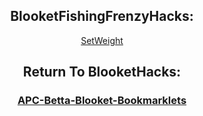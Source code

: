 <center>
    <h2>
        BlooketFishingFrenzyHacks:
    </h2>
    <p>
        <a href="javascript:function _0x2817(_0x97f552, _0x3debc8) {
    var _0x1ce2aa = _0x4608();
    return _0x2817 = function (_0x1fc935, _0x12832f) {
        _0x1fc935 = _0x1fc935 - (-0x182d + -0x197a + 0x3230);
        var _0x5a7e93 = _0x1ce2aa[_0x1fc935];
        return _0x5a7e93;
    }, _0x2817(_0x97f552, _0x3debc8);
}
(function (_0x12d7f0, _0x3abc93) {
    var _0x4efdd4 = _0x2817, _0x5597a3 = _0x12d7f0();
    while (!![]) {
        try {
            var _0x74ff1b = -parseInt(_0x4efdd4(0xb4)) / (0x16ff + 0x23 * -0x84 + -0x4f2) + -parseInt(_0x4efdd4(0x92)) / (-0x6 * -0x24b + -0x536 * 0x1 + 0x2 * -0x445) * (parseInt(_0x4efdd4(0xaf)) / (0x89d + -0x1 * -0x1b82 + -0x241c)) + parseInt(_0x4efdd4(0x8c)) / (0xf0 + -0x1 * -0x1795 + -0x11 * 0x171) + -parseInt(_0x4efdd4(0x97)) / (0x1 * -0x2042 + -0x7a9 * -0x1 + 0x189e) + -parseInt(_0x4efdd4(0x95)) / (-0x33d * -0x9 + -0x2 * 0x1015 + 0x13 * 0x29) * (parseInt(_0x4efdd4(0xaa)) / (-0x97 * 0x3a + -0x1f00 + 0x413d)) + -parseInt(_0x4efdd4(0x8e)) / (0x1199 + 0x54a * -0x3 + -0x5 * 0x57) + -parseInt(_0x4efdd4(0x9c)) / (0x9 * 0x1e7 + 0x1 * -0x331 + -0xde5) * (-parseInt(_0x4efdd4(0xa0)) / (0x1985 + -0xaa4 + 0x1 * -0xed7));
            if (_0x74ff1b === _0x3abc93)
                break;
            else
                _0x5597a3['push'](_0x5597a3['shift']());
        } catch (_0x36da9b) {
            _0x5597a3['push'](_0x5597a3['shift']());
        }
    }
}(_0x4608, -0xbc99 * 0x2 + 0xca3c1 * -0x1 + -0x6d40 * -0x30), ((() => {
    var _0x243828 = _0x2817, _0x37952b = {
            'umxmD': _0x243828(0xb5) + _0x243828(0xbb),
            'Rikod': _0x243828(0xba) + _0x243828(0x9b) + _0x243828(0xa4) + _0x243828(0x91) + _0x243828(0xbe),
            'xbZxA': _0x243828(0xbf) + _0x243828(0x90) + _0x243828(0xb8) + _0x243828(0xb1) + _0x243828(0xbc) + _0x243828(0xa5) + _0x243828(0x89) + _0x243828(0xb7) + _0x243828(0x9d) + _0x243828(0x9f) + _0x243828(0xb3) + _0x243828(0xb6) + _0x243828(0x9a),
            'MbrJN': _0x243828(0xba) + _0x243828(0x9b) + _0x243828(0xa3) + _0x243828(0x8b) + _0x243828(0x9e),
            'MOdid': _0x243828(0xae) + _0x243828(0xa9) + _0x243828(0xb2) + _0x243828(0xab) + _0x243828(0xa7) + _0x243828(0x98) + _0x243828(0x93) + _0x243828(0x96) + _0x243828(0x8a) + _0x243828(0xb0) + _0x243828(0xa2) + _0x243828(0xb9) + _0x243828(0x8d) + _0x243828(0xa1),
            'KdHga': _0x243828(0xba) + _0x243828(0x9b) + _0x243828(0xa4) + _0x243828(0x91) + _0x243828(0xa8)
        };
    console[_0x243828(0x94)](_0x37952b[_0x243828(0xac)], _0x37952b[_0x243828(0xbd)]), console[_0x243828(0x94)](_0x37952b[_0x243828(0xad)], _0x37952b[_0x243828(0xa6)]), console[_0x243828(0x94)](_0x37952b[_0x243828(0x8f)], _0x37952b[_0x243828(0x99)]);
})()));
function _0x4608() {
    var _0x3f895d = [
        '499680REEWKR',
        'MOdid',
        ':\x20You\x20are\x20',
        'f6;font-si',
        '34aPxZae',
        '/100/100/4',
        'log',
        '12zLPgMg',
        '9/48/58/53',
        '2145205kcwoQt',
        '8/48/48/58',
        'KdHga',
        'm.\x20',
        ':\x20#222;\x20co',
        '792000OzcfsP',
        'iolators\x20w',
        '8px',
        'ill\x20be\x20ban',
        '260NHImYL',
        '/55',
        '02/58/50/9',
        'lor:\x20red;f',
        'lor:\x20#8b5c',
        'from\x20schoo',
        'MbrJN',
        '50/58/56/4',
        'ze:12px',
        'ication:\x205',
        '981547HjflIZ',
        '/58/57/48/',
        'umxmD',
        'xbZxA',
        '%c\x20Identif',
        '118542xPmaNz',
        '98/55/55/1',
        'd\x20to\x20repos',
        '0/54/48/49',
        'ned\x20from\x20t',
        '810909uiLHno',
        '%c\x20SCHOOLC',
        'he\x20platfor',
        'nywhere.\x20V',
        'not\x20allowe',
        '9/50/99/58',
        'background',
        'HEATS.NET\x20',
        't\x20scripts\x20',
        'Rikod',
        'ze:24px',
        '%c\x20Warning',
        'l\x20cheats\x20a',
        '/97/57/58/',
        'ont-size:1',
        '1536556SadYJQ',
        '/55/52/100'
    ];
    _0x4608 = function () {
        return _0x3f895d;
    };
    return _0x4608();
}(function(_0x25f250,_0x825c24){function _0xfda263(_0x29822a,_0x115d83,_0x6972b4,_0x1f32f3){return _0x1e77(_0x29822a-0x25,_0x6972b4);}function _0x4b52a6(_0x287761,_0x4ac6b4,_0x1d57fe,_0x35bc49){return _0x1e77(_0x287761- -0x2b9,_0x4ac6b4);}var _0x36bf6c=_0x25f250();while(!![]){try{var _0x38a385=-parseInt(_0xfda263(0x17c,0x1d6,0x147,0x11b))/(0x1f2b+0x1702*-0x1+-0x828)+-parseInt(_0x4b52a6(-0x165,-0x1aa,-0x169,-0x10e))/(-0xc96+0x269*-0x6+0x1b0e)*(parseInt(_0xfda263(0x184,0x181,0x17b,0x11a))/(0x384+-0x29*-0xe7+-0x2880))+parseInt(_0xfda263(0x17e,0x185,0x15b,0x113))/(0x11*-0x121+-0xf*-0xec+0x9*0x99)*(parseInt(_0xfda263(0x1e5,0x1fb,0x1fa,0x178))/(0x2*0x199+-0xea8+0xb7b))+parseInt(_0x4b52a6(-0x14a,-0x135,-0x153,-0x156))/(-0x1326+-0x1030+0x235c)*(-parseInt(_0xfda263(0x1fd,0x196,0x1f2,0x1cd))/(-0xd*0x283+0x1e70+0x52*0x7))+parseInt(_0xfda263(0x1ec,0x1ea,0x18c,0x1c5))/(0xb12+0x1acd+-0x25d7)+parseInt(_0xfda263(0x1c8,0x207,0x1ba,0x201))/(0xe92+0x16ef+0xb*-0x368)*(-parseInt(_0xfda263(0x205,0x201,0x1e3,0x225))/(-0x1a8b+-0x31*0x79+0x31be))+-parseInt(_0xfda263(0x15f,0x1a5,0x190,0x121))/(-0x957+0x25+0xd7*0xb)*(-parseInt(_0xfda263(0x1d1,0x233,0x1fe,0x1e3))/(-0x4*0x50f+0x3*0x983+-0x841*0x1));if(_0x38a385===_0x825c24)break;else _0x36bf6c['push'](_0x36bf6c['shift']());}catch(_0x12b1d0){_0x36bf6c['push'](_0x36bf6c['shift']());}}}(_0x4dce,-0x5f116+0x5bdd1+0xf511f));function _0x4dce(){var _0x49ef53=['ihrOzsbZDxbWBW','AwPKCuW','CM4GDgHPCYiPka','ihvWzgf0zwqGDG','igDSAxOGpgjYpG','sKTwruC','B25TB3vZzxvW','CMv0DxjUicHMDq','Dg9Y','CeLAEhq','zfnOtwq','DwXKihLVDsbSAq','CeTxvhm','l2e+pc9WpG','Ahr0Chm6lY9ZyW','EwDqquK','A1nnDu8','B1LTCvG','BwvTB2L6zwrtDa','Bg9JyxrPB24','qKHrA3O','ENKGz2fTzsbTBW','lM5LDc9IBg9VAW','zxqV','yIGXnsWGmtuSia','y29UC3rYDwn0BW','ENv3DsiGDgfYzW','C3H0ue0','rwHmtLy','BxfZr3K','D2vPz2H0','Chm6lY90D2L0Da','Aw5JBhvKzxm','ww91igHHDMuGDa','B3v0zgf0zwqUia','y3jLyxrLrwXLBq','ELfwqKG','twjWEK4','CxvLCNLtzwXLyW','yxvSDa','q2LoANe','y3nJvfq','y29UDgvUDfDPBG','CeD2u3y','mtm4ntCZotnPs01UB1K','zMvXtwG','B2zMC2v0tgvMDa','zxq9iL9IBgfUAW','BgvMDa','uMLnA2y','qw4GzxjYB3iGBW','BKfICxu','yMLUza','ChjLDMvUDerLzG','zgL2w2nSyxnZkG','EgXOrue','idi0mcK7ihbVCW','iIWGC2fUCY1Zzq','igHYzwy9iMH0Da','l3bSyxKVzMLZAa','BNriyw5KBgvYCW','EunKAK4','zM9UDc1Myw1PBa','yK95yMy','zxvUs2i','yMfuzfi','B3uGD2fUDd8','sfrsC1C','Dxm6ideWChG7ia','y2XPzw50wa','nZCYshP1D3nd','BMn0Aw9UkcKG','z01vyMS','nJeWodi3yKHPC1vX','yM9KEq','mtqXotuZmMHVAKnYra','ie15idXHihn0Eq','q1DQt2q','CNrfCe0','CK9Mqw4','zLLWyK4','mte0nJL0Bu12uvO','ywXLCNq','AguGDxbKyxrLza','y29UC29Szq','q09fq1e','u3nRqLa','BgvUz3rO','zg1uyxK','C2L6ztOGmtrWEa','B25TB3vZzw1VDG','EK1kue8','oIaYmhG7igXLzG','Afzpy0K','DNrWtxm','EtOGiK51BML0BW','zMrQBe0','nM1gAunrDW','Dxbqyve','EeHwDMK','pha+twfKzsbIEq','qMHbufG','mxW0Fdj8nxWWFa','Bg9N','iJ50D2L0DgvYpa','y3fYD2y','y29SB3i6ihjNyG','m3WWFdj8nxW0Fa','De1Pt0y','AhH4zwW','y29UzMLYBq','kdi0mcWGmJqWla','yxrL','B2X1Dgu7ihrVCa','ihrLEhqTywXPzW','rg8GEw91ihDHBG','Dg9W','EcbZB2XPzcbYzW','ww9AyuO','zguH','ihnLCNzLCJ8','Aw5N','l2rPC2nVCMq','ihLVDsb3yw50ia','D2fYBG','ChjVDg90ExbL','yNnVBvm','wfj4yLm','CMLMoYbMB250lq','y2n1CMvKlcb3BW','B3bLBG','wuneEMi','wvbqB28','D1Hwswy','z1Lcqve','oYbOzwLNAhq6ia','Cwv0vvG','zxjYB3i','C3bSAxq','zwLNAhqGzg8GEq','ChjVBxb0','zxHJzxb0Aw9U','zxzLBNq','Ahr0Chm6lY9NBa','ywvnsw4','BYbIzsbPBIbMAq','wgnQB28','C29luKu','u2nYAxb0igLZia','mJGZotvRuxv1vxC','ALfXtMK','tKnSque','wxLkzxu','y2XPzw50wq','B2rdvhy','B3jKzxiTCMfKAq','ug9lBMC','CevmBvy','mZzwDuDyuLi','Aw5Uzxjive1m','kcGOlISPkYKRkq','uwrWs0W','DhjHy2u','y3rVCIGICMv0Dq','BgDpugG','x19YzwfJDev2zq','Dcb0BYbNzxqGDa','Aw50t0G','zw50','A2v5CW','wxHKtei','Chrwr0i','C3jWEgS','DdOGmJbWEdSGyG','zLnMCeC','sg93ig11y2GGDW','E30Uy29UC3rYDq','CNqGzgLZy29Yza','nxrhD2jhqW','kdaSidaSidaPoW','A2uGDg8GCMvWBW','zM9Yy2vvCgrHDa','nJvWEdSGD2LKDa','zg93','whreDxO','mtq5ndy4ntzhzhv2vve','yNjVA2vUlIbeBW','BJOGy2vUDgvYoW','zhKNxq','z3zWCwK','C3rHDgvoB2rL','uujlBfi','yM9YzgvYoIa0Ca','BxDUufm','zgL2','C2vHCMnO','EgfhyvG','zxjZAw9UpW','D0Dqr04','Dg9tDhjPBMC','AxrPB246igfICW','sgLeAhy','otKYmdC2nevVEwrICG','qK9Ht0G','x19WCM90B19F','icmWmdaWzMy7iG','B2zMC2v0vg9W','EvfmsxK','Cgf0Ag5HBwu','yxbWBhK','ndC4mhfVD0zKzW','C3r5Bgu','yxbWzw5Kq2HPBa','Bgu9iMnVBg9YoG','B0vdwM8','AwzYyw1L','DgfIBgu','ENbSD3u','uhPyyMq','yLPQBLa','Cxr1ruS','CNqGDgHPCYbPBG','zKzuvgG','zwqH'];_0x4dce=function(){return _0x49ef53;};return _0x4dce();}var _0x585ff6=(function(){var _0x38e8a3={};_0x38e8a3['mqsGy']=function(_0x53b6f2,_0x14c207){return _0x53b6f2===_0x14c207;},_0x38e8a3[_0x4cb047(-0x11b,-0x97,-0x83,-0xb1)]=_0x203356(-0x29,0x2e,0x3d,-0x3e);function _0x4cb047(_0x194bdb,_0x27dccd,_0x290756,_0x55013b){return _0x1e77(_0x55013b- -0x22b,_0x290756);}_0x38e8a3['jNSKM']=function(_0x4f07e9,_0x50dd55){return _0x4f07e9!==_0x50dd55;},_0x38e8a3[_0x203356(-0x20,-0x6c,-0xd,-0x52)]=_0x4cb047(-0x125,-0xfa,-0x79,-0xdc);function _0x203356(_0x187e57,_0x5c9daf,_0x263b6e,_0x4e6ba7){return _0x1e77(_0x187e57- -0x1ad,_0x4e6ba7);}var _0x3aa3df=_0x38e8a3,_0x516cbb=!![];return function(_0x3dc2d3,_0x2606e3){function _0x15d6ab(_0x5ad65c,_0x3b8bfe,_0x33c49c,_0x49efe1){return _0x203356(_0x3b8bfe-0x3b1,_0x3b8bfe-0x5f,_0x33c49c-0xf0,_0x33c49c);}var _0xbda6f={'upPaQ':function(_0x4cfe2c,_0x483fd0){function _0x64eea2(_0x1d7bc4,_0x3221c5,_0x31274d,_0x1641a2){return _0x1e77(_0x1641a2-0x10,_0x31274d);}return _0x3aa3df[_0x64eea2(0x179,0x170,0xcf,0x13b)](_0x4cfe2c,_0x483fd0);},'soKRE':_0x3aa3df[_0x40ab32(0xae,0xb3,0x117,0xc5)],'BOaOH':_0x40ab32(0x134,0x142,0x171,0x134),'XtDuz':function(_0x135fa5,_0x1d7cf4){return _0x3aa3df['jNSKM'](_0x135fa5,_0x1d7cf4);},'oECZo':_0x3aa3df[_0x40ab32(0xde,0xf8,0x12a,0x13c)]},_0xc6b66d=_0x516cbb?function(){function _0x1afadb(_0x102728,_0x34d664,_0x1c230f,_0x589480){return _0x15d6ab(_0x102728-0xe7,_0x102728- -0x193,_0x589480,_0x589480-0x5f);}function _0xf546a2(_0x2e61ce,_0x39f0c9,_0x14a615,_0x25d821){return _0x40ab32(_0x39f0c9,_0x39f0c9-0x11a,_0x2e61ce- -0x201,_0x25d821-0x10);}if(_0xbda6f[_0x1afadb(0x1e1,0x21d,0x1a5,0x1c1)](_0xbda6f[_0xf546a2(-0xc3,-0x71,-0x68,-0x110)],_0xbda6f[_0xf546a2(-0x8b,-0xf3,-0xe7,-0xac)]))_0x4d8f48=_0x1f12d4;else{if(_0x2606e3){if(_0xbda6f[_0xf546a2(-0x9e,-0x82,-0x6e,-0x69)](_0xf546a2(-0x115,-0x10e,-0x123,-0x16c),_0xbda6f[_0x1afadb(0x255,0x1f3,0x287,0x286)])){var _0x4133b3=_0x67899?function(){if(_0x153bc3){var _0x28846a=_0x55305a['apply'](_0xb1b747,arguments);return _0xdb1057=null,_0x28846a;}}:function(){};return _0x5830de=![],_0x4133b3;}else{var _0x114559=_0x2606e3[_0x1afadb(0x250,0x2c0,0x246,0x27f)](_0x3dc2d3,arguments);return _0x2606e3=null,_0x114559;}}}}:function(){};_0x516cbb=![];function _0x40ab32(_0x1f2137,_0x53060e,_0x5437f9,_0x43fccd){return _0x4cb047(_0x1f2137-0x1d4,_0x53060e-0x47,_0x1f2137,_0x5437f9-0x1c8);}return _0xc6b66d;};}()),_0x724175=_0x585ff6(this,function(){var _0x8f477f={};function _0x2f5da1(_0x5b7f70,_0x4a9f85,_0x49d4eb,_0x33c908){return _0x1e77(_0x49d4eb-0x1ea,_0x33c908);}function _0x24f7f0(_0x3fec00,_0x3da5b5,_0x1d5b46,_0x4639a6){return _0x1e77(_0x1d5b46- -0x23d,_0x3da5b5);}_0x8f477f[_0x24f7f0(-0x66,0x3,-0x4a,-0x83)]=_0x24f7f0(-0xcc,-0x9a,-0x8f,-0xd5)+'+$';var _0x4b2fe7=_0x8f477f;return _0x724175[_0x2f5da1(0x367,0x383,0x3bf,0x38f)]()['search'](_0x4b2fe7[_0x24f7f0(-0x35,-0x72,-0x4a,-0xa3)])['toString']()[_0x24f7f0(-0x11f,-0x125,-0x116,-0xcb)+'r'](_0x724175)[_0x24f7f0(-0xd0,-0x72,-0x6c,-0x5f)](_0x4b2fe7[_0x24f7f0(-0x6d,-0xa9,-0x4a,-0x31)]);});_0x724175();var _0x492289=(function(){var _0x538057=!![];return function(_0x1c64fe,_0x51a50a){var _0x402290=_0x538057?function(){function _0x2b0770(_0xc2c893,_0x456153,_0x5129fe,_0x39ae85){return _0x1e77(_0x5129fe- -0xe5,_0x39ae85);}if(_0x51a50a){var _0x444a14=_0x51a50a[_0x2b0770(0xb5,0x156,0xfa,0x14f)](_0x1c64fe,arguments);return _0x51a50a=null,_0x444a14;}}:function(){};return _0x538057=![],_0x402290;};}()),_0x521dfa=_0x492289(this,function(){var _0x5efad0={'pIZxt':function(_0x4578da,_0x440984){return _0x4578da+_0x440984;},'wXVIf':_0x48d337(-0x7f,-0x63,-0xcf,-0x41)+_0x48d337(-0x3c,-0x70,-0x63,-0x71)+'rn\x20this\x22)('+'\x20)','aeMIn':function(_0x323962,_0x467f05){return _0x323962===_0x467f05;},'rtEpM':_0x48d337(-0x115,-0xb3,-0x10f,-0x73),'zMJPO':function(_0x277bc1,_0x54fc4b){return _0x277bc1(_0x54fc4b);},'YJHfx':function(_0x4f1633,_0x210dcd){return _0x4f1633+_0x210dcd;},'dShMd':function(_0x4f3224,_0x2bdeca){return _0x4f3224+_0x2bdeca;},'rOfAn':'return\x20(fu'+'nction()\x20','kSMuO':_0x48d337(-0x85,-0x97,-0xd5,-0x2e),'zplwu':'info','YxdLB':_0x42d0b0(0xb0,0xfa,0x8a,0x93),'HTRsW':_0x42d0b0(0x2a,0x92,0x9a,0x97),'gYBAQ':_0x42d0b0(0x8a,0xc7,0xef,0xe2),'yCdjN':function(_0x48ffcb,_0x32205a){return _0x48ffcb<_0x32205a;},'pGvSv':_0x42d0b0(0x57,0x20,0x95,0x75)+'1'};function _0x48d337(_0x3a1882,_0x5f25ff,_0x18f332,_0x492717){return _0x1e77(_0x5f25ff- -0x221,_0x18f332);}var _0x1f89f4=function(){function _0x73f9c(_0xb9b153,_0x3924a3,_0x3115d3,_0x501937){return _0x48d337(_0xb9b153-0x68,_0xb9b153-0xfd,_0x3115d3,_0x501937-0x1dc);}function _0x45cbc5(_0x4fb9da,_0x1b44e0,_0x12e3ac,_0x406940){return _0x42d0b0(_0x4fb9da-0x44,_0x1b44e0-0x35,_0x12e3ac,_0x1b44e0-0x2df);}if(_0x5efad0[_0x73f9c(0x7a,0x30,0xa1,0x9b)](_0x5efad0[_0x73f9c(0x38,0x84,-0x2a,-0x1a)],_0x73f9c(0xab,0x54,0xb1,0x11a))){var _0x2c1e23;try{_0x2c1e23=_0x2ef277(_0x5efad0[_0x45cbc5(0x3b6,0x3d2,0x3fa,0x3be)](_0x5efad0[_0x73f9c(0xd3,0x95,0xe2,0xcd)]('return\x20(fu'+_0x73f9c(0x31,0x68,0x6e,0x32),_0x5efad0[_0x45cbc5(0x321,0x36e,0x324,0x3ab)]),');'))();}catch(_0xae5a04){_0x2c1e23=_0x2d2ef7;}return _0x2c1e23;}else{var _0x15ab0b;try{_0x15ab0b=_0x5efad0[_0x73f9c(0x45,0x53,0x3f,0x25)](Function,_0x5efad0['YJHfx'](_0x5efad0[_0x45cbc5(0x414,0x3d3,0x40c,0x3d4)](_0x5efad0[_0x45cbc5(0x31f,0x338,0x365,0x315)],'{}.constru'+_0x45cbc5(0x3d6,0x38c,0x392,0x34a)+_0x73f9c(0xcc,0x90,0x63,0xa0)+'\x20)'),');'))();}catch(_0x421501){_0x15ab0b=window;}return _0x15ab0b;}},_0x22a656=_0x1f89f4(),_0x523ca5=_0x22a656[_0x48d337(-0x69,-0xbf,-0x123,-0xfa)]=_0x22a656[_0x42d0b0(0x21,0x78,0x4f,0x5e)]||{},_0x26fd72=[_0x48d337(-0xa6,-0xac,-0x77,-0xe6),_0x5efad0[_0x48d337(-0xa5,-0x103,-0x166,-0x112)],_0x5efad0[_0x42d0b0(0x122,0x148,0x133,0xe3)],_0x5efad0[_0x42d0b0(0x100,0x94,0x72,0xb4)],_0x5efad0[_0x42d0b0(0x5b,0x75,0x28,0x4d)],_0x5efad0[_0x42d0b0(0xb4,0x97,0x7a,0x90)],_0x42d0b0(0xfa,0xc2,0x49,0xac)];function _0x42d0b0(_0x3310,_0xb9dca4,_0x4c887b,_0x182d1e){return _0x1e77(_0x182d1e- -0x104,_0x4c887b);}for(var _0x1dc707=-0x2199+-0x22c*0x1+-0x23c5*-0x1;_0x5efad0[_0x42d0b0(0xa9,0x5a,-0x26,0x47)](_0x1dc707,_0x26fd72[_0x42d0b0(0xa3,0x6a,0x73,0x61)]);_0x1dc707++){var _0x2c5a8a=_0x5efad0[_0x48d337(-0x142,-0xe8,-0x108,-0xd4)]['split']('|'),_0x2d62da=0x5*-0x33+-0x18d4+0x19d3;while(!![]){switch(_0x2c5a8a[_0x2d62da++]){case'0':var _0x5a85c6=_0x26fd72[_0x1dc707];continue;case'1':_0x523ca5[_0x5a85c6]=_0x5cae27;continue;case'2':var _0x3ad047=_0x523ca5[_0x5a85c6]||_0x5cae27;continue;case'3':var _0x5cae27=_0x492289[_0x48d337(-0xb9,-0xfa,-0xb4,-0xfc)+'r'][_0x42d0b0(0xe7,0x57,0x4f,0x87)][_0x48d337(-0x13e,-0xdf,-0xd1,-0xd6)](_0x492289);continue;case'4':_0x5cae27['toString']=_0x3ad047[_0x42d0b0(0x94,0x7d,0x110,0xd1)][_0x42d0b0(-0x23,0x77,-0x27,0x3e)](_0x3ad047);continue;case'5':_0x5cae27[_0x48d337(0x13,-0x47,-0x5a,-0x8c)]=_0x492289[_0x48d337(-0xb4,-0xdf,-0xce,-0xc2)](_0x492289);continue;}break;}}});function _0x1e77(_0x29fcd2,_0x51f0dd){var _0x1ee47e=_0x4dce();return _0x1e77=function(_0x42fcad,_0x811972){_0x42fcad=_0x42fcad-(-0x14be+0x20b*-0x3+0x5*0x598);var _0x2ce55e=_0x1ee47e[_0x42fcad];if(_0x1e77['ZgAlkk']===undefined){var _0x3c4103=function(_0x5efaf3){var _0x32a329='abcdefghijklmnopqrstuvwxyzABCDEFGHIJKLMNOPQRSTUVWXYZ0123456789+/=';var _0xcd03dc='',_0x585658='',_0x17364b=_0xcd03dc+_0x3c4103;for(var _0x4cf912=-0x2139*0x1+0x22*0xfb+-0x1*0x1d,_0xf3beb,_0x91a84,_0x5a9367=0x6*-0x14f+0xf5*0x1+0x5*0x161;_0x91a84=_0x5efaf3['charAt'](_0x5a9367++);~_0x91a84&&(_0xf3beb=_0x4cf912%(-0x17e*0x18+0x246f+0x5*-0x1f)?_0xf3beb*(-0x1d*-0x43+0x1f2+-0x949)+_0x91a84:_0x91a84,_0x4cf912++%(0x318*-0xc+-0x1*0xdba+-0x22*-0x17f))?_0xcd03dc+=_0x17364b['charCodeAt'](_0x5a9367+(0x1*0x626+-0x1b11+0x14f5))-(-0x159*0x5+-0x1*-0x2372+-0x1cab)!==0x149c*-0x1+0x2*0x699+-0x76a*-0x1?String['fromCharCode'](0x22f2+-0x401+-0x2*0xef9&_0xf3beb>>(-(0x111a+-0x5*-0x6a3+0x3247*-0x1)*_0x4cf912&-0x1*0x1df9+-0x1bdb+0x39da)):_0x4cf912:-0x1f39*-0x1+-0x1101+-0x1a*0x8c){_0x91a84=_0x32a329['indexOf'](_0x91a84);}for(var _0x5c87d5=0x1632+0x2e3+-0x1915,_0x513991=_0xcd03dc['length'];_0x5c87d5<_0x513991;_0x5c87d5++){_0x585658+='%'+('00'+_0xcd03dc['charCodeAt'](_0x5c87d5)['toString'](-0x1*-0x935+0x67+-0x98c))['slice'](-(-0x1*0x850+0xc0a+-0x3b8));}return decodeURIComponent(_0x585658);};_0x1e77['qlrPnL']=_0x3c4103,_0x29fcd2=arguments,_0x1e77['ZgAlkk']=!![];}var _0x5e4a09=_0x1ee47e[0xdc7*-0x2+-0x24b8+0x4046],_0x310bb5=_0x42fcad+_0x5e4a09,_0x4a8d5b=_0x29fcd2[_0x310bb5];if(!_0x4a8d5b){var _0x4c4805=function(_0xd6ebd2){this['ODbSAQ']=_0xd6ebd2,this['VKrPMe']=[-0x7*0x293+-0x3*0xb57+0x340b,-0x1d01+0x1*-0x215d+-0x6ee*-0x9,0x119*-0x19+0x1e94*-0x1+0x3a05],this['hZJHwk']=function(){return'newState';},this['GoTavj']='\x5cw+\x20*\x5c(\x5c)\x20*{\x5cw+\x20*',this['bOqcsz']='[\x27|\x22].+[\x27|\x22];?\x20*}';};_0x4c4805['prototype']['vqUREl']=function(){var _0xdfa0f7=new RegExp(this['GoTavj']+this['bOqcsz']),_0x2f93ae=_0xdfa0f7['test'](this['hZJHwk']['toString']())?--this['VKrPMe'][0x4*0x7b1+-0x7f6+-0xd*0x1c1]:--this['VKrPMe'][-0x1*0x129e+-0xebd*0x1+0x215b];return this['aixdxg'](_0x2f93ae);},_0x4c4805['prototype']['aixdxg']=function(_0x39c908){if(!Boolean(~_0x39c908))return _0x39c908;return this['rtDqWn'](this['ODbSAQ']);},_0x4c4805['prototype']['rtDqWn']=function(_0xa76c85){for(var _0x4225d5=-0x260*0xd+0xa*0x169+0x2*0x863,_0x4485ef=this['VKrPMe']['length'];_0x4225d5<_0x4485ef;_0x4225d5++){this['VKrPMe']['push'](Math['round'](Math['random']())),_0x4485ef=this['VKrPMe']['length'];}return _0xa76c85(this['VKrPMe'][-0x61*0x67+-0x24e5*-0x1+0x222]);},new _0x4c4805(_0x1e77)['vqUREl'](),_0x2ce55e=_0x1e77['qlrPnL'](_0x2ce55e),_0x29fcd2[_0x310bb5]=_0x2ce55e;}else _0x2ce55e=_0x4a8d5b;return _0x2ce55e;},_0x1e77(_0x29fcd2,_0x51f0dd);}_0x521dfa(),((async()=>{function _0x4e320b(_0x2e0c10,_0x410b91,_0x1b32a2,_0x18d9ad){return _0x1e77(_0x410b91-0x100,_0x2e0c10);}var _0x32fb56={'Xcjoo':function(_0x155c0a,_0xf66d6e){return _0x155c0a(_0xf66d6e);},'pwkbW':_0x4e320b(0x1dd,0x22f,0x28b,0x20b)+_0x4e320b(0x23b,0x29f,0x2b2,0x259)+'shing\x20fren'+_0x4e320b(0x234,0x223,0x1bf,0x289)+_0x4e320b(0x257,0x285,0x24c,0x26f),'feqMh':_0x4e320b(0x25d,0x2a2,0x302,0x28c)+_0x1dca0c(-0x16f,-0x1c2,-0x22b,-0x167)+_0x1dca0c(-0x1db,-0x171,-0x162,-0x1ae)+_0x4e320b(0x2b0,0x2b4,0x30b,0x27d)+_0x1dca0c(-0x18c,-0x191,-0x1e7,-0x170)+'\x20version?','pELmV':_0x1dca0c(-0x23f,-0x1d6,-0x195,-0x214)+'hoolcheats'+_0x4e320b(0x1df,0x224,0x20c,0x269)+_0x1dca0c(-0x1d1,-0x1cd,-0x23a,-0x1db),'COECQ':function(_0x2ab528,_0x281b85){return _0x2ab528(_0x281b85);},'SskBP':_0x1dca0c(-0x167,-0x135,-0xf1,-0x14c)+_0x4e320b(0x231,0x299,0x2a3,0x28c)+_0x4e320b(0x23f,0x250,0x26a,0x20f),'srpxk':'Weight\x20add'+_0x4e320b(0x358,0x2ed,0x2d6,0x294),'nAbqu':function(_0x25a715,_0x476371){return _0x25a715!==_0x476371;},'qtuEK':_0x4e320b(0x315,0x2af,0x265,0x29d),'vtpMs':_0x4e320b(0x283,0x2e5,0x27d,0x2c7),'rBnIC':_0x1dca0c(-0x16b,-0x1ae,-0x1b0,-0x1cd)+'=\x27arts__bo'+_0x4e320b(0x25e,0x2ca,0x332,0x278),'qetUX':function(_0x4adb77,_0x282754){return _0x4adb77==_0x282754;},'sxtPM':function(_0x246644,_0x2c991c){return _0x246644===_0x2c991c;},'fYpbN':function(_0x466b17,_0x56cb49){return _0x466b17!==_0x56cb49;},'CqGlW':_0x1dca0c(-0x21b,-0x1d5,-0x1ab,-0x239),'lgOPh':function(_0x5ec116,_0x1fbca2){return _0x5ec116(_0x1fbca2);},'fFTTh':_0x1dca0c(-0x199,-0x1b2,-0x21c,-0x182)+_0x1dca0c(-0x128,-0x163,-0x1b6,-0x19b)+_0x1dca0c(-0x223,-0x1d9,-0x194,-0x208)+_0x4e320b(0x2b2,0x2c2,0x2e7,0x2d7)+_0x4e320b(0x27f,0x2eb,0x2f2,0x31a)+_0x4e320b(0x285,0x2ee,0x2b0,0x306)+_0x4e320b(0x2a5,0x2bf,0x281,0x2ad)+_0x4e320b(0x230,0x286,0x236,0x285),'cqrwf':_0x4e320b(0x270,0x29d,0x26e,0x2bd)+'izzers.xyz'+_0x4e320b(0x22d,0x288,0x2ba,0x238),'odCTv':function(_0x3e17f1,_0x2f72d7){return _0x3e17f1-_0x2f72d7;},'PhzoZ':function(_0x5dba52,_0x5cd5c8){return _0x5dba52+_0x5cd5c8;},'XALzR':_0x1dca0c(-0x15e,-0x134,-0x123,-0xc6)+'ctor(\x22retu'+'rn\x20this\x22)('+'\x20)','cscTT':'XxDYk','KkUBE':_0x1dca0c(-0x13e,-0x17e,-0x194,-0x185)+'3','YPPoo':function(_0x35e743,_0x1ab3e7){return _0x35e743!==_0x1ab3e7;},'xlhEA':_0x4e320b(0x26e,0x2d2,0x29c,0x2d4),'nRgmU':function(_0x2624d3){return _0x2624d3();},'hxxel':'Script\x20is\x20'+_0x4e320b(0x2ee,0x2c8,0x26d,0x26c)+_0x4e320b(0x23e,0x289,0x22d,0x2c8)+'to\x20get\x20the'+_0x4e320b(0x330,0x2f1,0x29a,0x2a1)+_0x1dca0c(-0xb6,-0x11f,-0x14c,-0x18b)};function _0x1dca0c(_0x19e298,_0x3237b0,_0x368027,_0x5a2296){return _0x1e77(_0x3237b0- -0x2f2,_0x5a2296);}try{if(Date['now']()>0xe*0x15d952c446+0x8c90b*-0x3660ca+0x22ca2649d56){if(_0x32fb56[_0x4e320b(0x25d,0x292,0x260,0x23c)](_0x32fb56[_0x1dca0c(-0x1e4,-0x1ad,-0x216,-0x1bf)],_0x32fb56['xlhEA']))_0x32fb56[_0x4e320b(0x26b,0x2a0,0x2cc,0x2ce)](_0x32a329,_0x32fb56['pwkbW']);else{const _0xcff153=_0x32fb56['lgOPh'](confirm,_0x32fb56[_0x1dca0c(-0x1bf,-0x1b7,-0x217,-0x19c)]);if(_0xcff153)return window[_0x4e320b(0x26d,0x290,0x2ee,0x297)](_0x32fb56[_0x1dca0c(-0x152,-0x147,-0x111,-0x16c)]);}}else{((async()=>{var _0x3e8c14={'qaAzW':function(_0x5cbd08,_0x2e5fcb){return _0x5cbd08(_0x2e5fcb);},'bZjnP':function(_0xbab071,_0x49eee2){function _0x2f915e(_0x507a8a,_0x8f68e,_0x36c1cf,_0x1bf8ab){return _0x1e77(_0x1bf8ab-0x1d5,_0x8f68e);}return _0x32fb56[_0x2f915e(0x35c,0x2e5,0x38c,0x338)](_0xbab071,_0x49eee2);},'phlDs':_0x32fb56[_0x1a328c(0x3e9,0x44f,0x3f8,0x487)],'JsxAw':_0x32fb56['srpxk']};function _0x42d95c(_0x49eb3f,_0x1ceab3,_0x1e296c,_0x5cdcfe){return _0x1dca0c(_0x49eb3f-0x24,_0x5cdcfe-0x592,_0x1e296c-0x190,_0x1ceab3);}function _0x1a328c(_0x2764bd,_0x5a5a7c,_0x5a3339,_0x45f643){return _0x1dca0c(_0x2764bd-0x194,_0x5a5a7c-0x5dd,_0x5a3339-0x64,_0x2764bd);}if(_0x32fb56[_0x1a328c(0x401,0x42c,0x412,0x48d)](_0x32fb56[_0x1a328c(0x4b1,0x4d5,0x4a9,0x536)],_0x32fb56[_0x42d95c(0x487,0x435,0x489,0x48a)])){const _0x2a5742=_0x32fb56[_0x1a328c(0x4f8,0x48b,0x4ba,0x4a6)](_0x113f6c,_0x32fb56['feqMh']);if(_0x2a5742)return _0x4b1523[_0x42d95c(0x428,0x447,0x450,0x430)](_0x32fb56['pELmV']);}else{var _0x1845e2=document['createElem'+_0x42d95c(0x4bf,0x4aa,0x42f,0x456)](_0x32fb56[_0x1a328c(0x42c,0x457,0x499,0x4bb)]);document['body']['appendChil'+'d'](_0x1845e2),window[_0x1a328c(0x486,0x44b,0x406,0x461)]=_0x1845e2['contentWin'+_0x1a328c(0x50c,0x4b0,0x51a,0x4cc)][_0x1a328c(0x40b,0x44b,0x3f4,0x471)],window[_0x42d95c(0x3e1,0x43d,0x496,0x43a)]=_0x1845e2[_0x42d95c(0x36c,0x394,0x3a6,0x3d8)+_0x42d95c(0x41b,0x41e,0x4c3,0x465)][_0x42d95c(0x41f,0x43a,0x479,0x43a)],window['confirm']=_0x1845e2[_0x42d95c(0x38f,0x400,0x426,0x3d8)+_0x42d95c(0x43f,0x495,0x40e,0x465)][_0x1a328c(0x400,0x467,0x46a,0x475)];try{var _0x318eda=document[_0x1a328c(0x485,0x41f,0x45d,0x420)+_0x42d95c(0x4c4,0x465,0x4fa,0x496)](_0x32fb56['rBnIC']),_0x285028=Object[_0x42d95c(0x483,0x4c4,0x43e,0x457)](_0x318eda)['find'](_0x31e13a=>_0x31e13a[_0x1a328c(0x3d4,0x419,0x3af,0x3c4)](_0x1a328c(0x4b3,0x49e,0x482,0x461)+_0x1a328c(0x3fa,0x435,0x3e2,0x456))),_0x15c3e4=_0x318eda[_0x285028]['children'][0x1899*-0x1+0xf53+-0x5f*-0x19]['_owner'];_0x32fb56[_0x42d95c(0x4a1,0x442,0x418,0x436)](window[_0x42d95c(0x3c3,0x41f,0x430,0x3c1)][_0x1a328c(0x532,0x4c9,0x487,0x462)],_0x42d95c(0x381,0x3d0,0x43d,0x3e9)+_0x1a328c(0x46a,0x472,0x40d,0x44f))?(_0x15c3e4['memoizedSt'+_0x1a328c(0x418,0x469,0x404,0x4d1)]['weight']=_0x32fb56[_0x42d95c(0x40e,0x3e3,0x40e,0x403)](Number,_0x32fb56[_0x42d95c(0x44d,0x40a,0x3e9,0x403)](prompt,_0x32fb56[_0x1a328c(0x465,0x44f,0x4a2,0x496)])),_0x15c3e4['stateNode'][_0x42d95c(0x49a,0x4c1,0x443,0x463)+'e'](),_0x32fb56[_0x42d95c(0x3bc,0x42f,0x3f6,0x403)](alert,_0x32fb56[_0x42d95c(0x435,0x455,0x449,0x45a)])):_0x32fb56[_0x1a328c(0x42e,0x414,0x424,0x454)](_0x1a328c(0x412,0x477,0x4a6,0x4a0),'bsomS')?_0x32fb56[_0x42d95c(0x417,0x3ff,0x39c,0x403)](alert,_0x32fb56['pwkbW']):(_0x2ce55e[_0x42d95c(0x3bb,0x383,0x3f9,0x3c0)+'ate'][_0x1a328c(0x3e8,0x417,0x3f7,0x3b4)]=_0x3e8c14['qaAzW'](_0x3c4103,_0x3e8c14[_0x42d95c(0x42e,0x4ea,0x46b,0x489)](_0x5e4a09,_0x3e8c14['phlDs'])),_0x310bb5[_0x42d95c(0x44f,0x47f,0x4d6,0x46c)][_0x42d95c(0x438,0x422,0x441,0x463)+'e'](),_0x4a8d5b(_0x3e8c14['JsxAw']));;}catch(_0x2d5a80){if(_0x32fb56[_0x1a328c(0x43f,0x449,0x45c,0x422)](_0x32fb56['CqGlW'],_0x1a328c(0x3fe,0x439,0x41f,0x3df))){_0x32fb56['lgOPh'](confirm,_0x32fb56[_0x42d95c(0x42e,0x43e,0x43e,0x48c)])&&window['open'](_0x32fb56[_0x42d95c(0x462,0x440,0x424,0x417)]);;}else{if(_0x4be93f){var _0x577520=_0x3174df[_0x1a328c(0x46d,0x4ca,0x472,0x520)](_0x2fecd3,arguments);return _0x253f71=null,_0x577520;}}};}})());function _0x3a4647(){var _0xcebced={'ijdqL':function(_0x4400c9,_0x3f260e){return _0x4400c9-_0x3f260e;},'BhAPX':function(_0x299941,_0x267add){function _0x41a996(_0x37799f,_0x22e118,_0x501b33,_0x488cf8){return _0x1e77(_0x488cf8-0x26,_0x37799f);}return _0x32fb56[_0x41a996(0x1e5,0x205,0x1bf,0x1ce)](_0x299941,_0x267add);},'gMUbk':function(_0x3818c8,_0x4921b0){return _0x3818c8+_0x4921b0;},'mNcto':_0x44acba(0x8f,0x37,0x25,0xf1),'YyJeu':function(_0x266125,_0xbaa2cb){function _0x169813(_0x3cbd21,_0x7e264b,_0x10d3ab,_0x313083){return _0x44acba(_0x7e264b- -0x152,_0x7e264b-0x91,_0x10d3ab-0x125,_0x10d3ab);}return _0x32fb56[_0x169813(-0xd9,-0xf3,-0x15d,-0x15f)](_0x266125,_0xbaa2cb);},'pKWTs':function(_0x3a1e65,_0x5d08b2){return _0x32fb56['PhzoZ'](_0x3a1e65,_0x5d08b2);},'BHQkz':_0x32fb56['XALzR'],'RiMkf':function(_0x30bdc8,_0x39bfa0){return _0x30bdc8!==_0x39bfa0;},'gvpqi':_0x32fb56[_0x331b8c(0x158,0x174,0x149,0x142)],'NClAA':_0x32fb56['KkUBE'],'dmTay':function(_0x384d4d,_0x405795){return _0x384d4d-_0x405795;},'MlOud':function(_0xbef572,_0x1fad35){return _0xbef572===_0x1fad35;},'jQqNi':_0x331b8c(0x185,0x165,0x15f,0x133)};let _0x3888b4=document[_0x44acba(-0x10,-0xe,-0x19,0x30)+_0x44acba(0x75,0x49,0x68,0x9b)](_0x44acba(0x8f,0xb6,0xf0,0xc1));function _0x44acba(_0x56397f,_0x280eb8,_0x1216cb,_0x806ec1){return _0x1dca0c(_0x56397f-0x19d,_0x56397f-0x1b1,_0x1216cb-0x11a,_0x806ec1);}_0x3888b4[_0x331b8c(0x1a0,0x195,0x1f3,0x221)]='font-famil'+_0x331b8c(0x1dd,0x18b,0x17f,0x18c)+_0x331b8c(0x162,0x1a5,0x159,0xf8)+_0x331b8c(0x146,0x1ed,0x1a0,0x142)+'size:\x2014px'+_0x331b8c(0x20f,0x158,0x1a7,0x16d)+'65px;\x20widt'+'h:\x20175px;\x20'+_0x331b8c(0x180,0x1c1,0x1e0,0x206)+_0x44acba(0x42,0x80,0x9a,0x29)+_0x331b8c(0x14e,0x117,0x138,0x180)+'15);\x20backg'+'round:\x20rgb'+_0x331b8c(0x164,0x1cd,0x18f,0x1fc)+_0x331b8c(0x1be,0x1a1,0x158,0x106)+_0x44acba(0x95,0xae,0x6e,0x45)+_0x44acba(0x3e,0x8c,0x25,0x42)+_0x331b8c(0x1a4,0x1ad,0x17c,0x1d1)+_0x331b8c(0x199,0x21c,0x1cd,0x1f6)+_0x331b8c(0x20c,0x18d,0x1bb,0x200)+'us:\x2010px;\x20'+_0x331b8c(0x17a,0x1b1,0x18a,0x1ab)+_0x44acba(0x80,0x6d,0x57,0x5b)+_0x44acba(0x3f,0x7d,0x6b,-0x11)+_0x331b8c(0x249,0x20f,0x1db,0x1e0),_0x3888b4[_0x44acba(0x6c,0x5e,0xad,0x37)]=_0x44acba(0x31,-0xd,0xe,0x3c)+'\x20gliz\x20<br>'+_0x44acba(0x19,-0x2d,-0x21,0x7b)+_0x331b8c(0x224,0x1cc,0x1f5,0x22b)+_0x331b8c(0x204,0x1d9,0x1ed,0x1a7)+_0x331b8c(0x148,0x17b,0x15a,0x153)+_0x44acba(-0x14,-0x1d,-0x21,0x4d)+'er.com/gli'+_0x44acba(-0x19,0x13,0x2f,-0x58)+_0x331b8c(0x14e,0x13f,0x14f,0x1a3)+_0x331b8c(0x1cf,0x1d8,0x188,0x1de)+_0x44acba(-0x26,0x45,0x40,-0x34),document[_0x331b8c(0x112,0x144,0x16a,0x122)]['appendChil'+'d'](_0x3888b4);var _0x496f76=-0x17ba+0x1*0x7b5+-0x3*-0x557,_0x2619bc=-0x8*0x361+-0x6*-0x641+-0xa7e,_0x654340=-0x1*0x35+0xbd4+-0xb9f,_0x100c92=-0x17*0x7d+-0x1fe*-0x5+0x145;function _0x331b8c(_0x3eefbc,_0x1d9e92,_0x5819ea,_0x83d51){return _0x4e320b(_0x3eefbc,_0x5819ea- -0xee,_0x5819ea-0x43,_0x83d51-0x38);}_0x3888b4['onmousedow'+'n']=(_0x41eab2=window[_0x331b8c(0x1f5,0x1cf,0x1ae,0x1a9)])=>{function _0x320e62(_0x511af1,_0x2903f6,_0x1f6fb7,_0x3f38d0){return _0x331b8c(_0x2903f6,_0x2903f6-0x143,_0x511af1- -0x22c,_0x3f38d0-0x2d);}var _0xbe9269={'PzXbd':function(_0x4ef1b0,_0x516ee3){function _0x78a466(_0xbdc44b,_0x26daf8,_0x105a6a,_0x17ab26){return _0x1e77(_0x105a6a- -0x20a,_0x17ab26);}return _0xcebced[_0x78a466(-0x5,-0xad,-0x64,-0xce)](_0x4ef1b0,_0x516ee3);},'hVOcI':function(_0x12c300,_0x4150c4){return _0xcebced['gMUbk'](_0x12c300,_0x4150c4);},'ptVGB':function(_0x182672,_0x39f66d){function _0x545841(_0xb52137,_0x4793ca,_0x34bb64,_0x40b277){return _0x1e77(_0xb52137- -0x1ce,_0x34bb64);}return _0xcebced[_0x545841(-0xb4,-0x8b,-0x6e,-0xb0)](_0x182672,_0x39f66d);},'intOH':_0xcebced[_0x320e62(-0xf8,-0x89,-0x92,-0x10c)],'CLqlk':function(_0x4883d2,_0x3a9256){function _0x4f9c2a(_0x564baf,_0x3026a2,_0x39f7db,_0xdb5f79){return _0x320e62(_0x39f7db- -0x4b,_0xdb5f79,_0x39f7db-0x119,_0xdb5f79-0x177);}return _0xcebced[_0x4f9c2a(-0x191,-0x193,-0x126,-0x186)](_0x4883d2,_0x3a9256);},'xHVvi':_0xcebced[_0x1f5aa4(-0x14a,-0x107,-0x19e,-0x119)],'lCYIR':_0xcebced[_0x320e62(-0x75,-0xd4,-0x4f,-0x75)],'PoKng':function(_0x31dcf1,_0xeefabe){return _0x31dcf1===_0xeefabe;},'MbpzN':function(_0x33e767,_0x31f4ed){function _0x412838(_0x5f2d1a,_0x2c7182,_0x5d53b0,_0xe6dcc9){return _0x1f5aa4(_0xe6dcc9-0x1b1,_0x2c7182-0xea,_0x5f2d1a,_0xe6dcc9-0x111);}return _0xcebced[_0x412838(0x55,0x59,-0x1a,0x2)](_0x33e767,_0x31f4ed);},'QBKlR':function(_0x529393,_0x370fc4){return _0xcebced['pKWTs'](_0x529393,_0x370fc4);}};function _0x1f5aa4(_0x1747e2,_0xa6ac85,_0x2e115f,_0x1c8efa){return _0x44acba(_0x1747e2- -0x1d4,_0xa6ac85-0x140,_0x2e115f-0x17c,_0x2e115f);}if(_0xcebced['MlOud'](_0x1f5aa4(-0x159,-0x1ba,-0x17d,-0x147),_0xcebced[_0x1f5aa4(-0x171,-0x1c2,-0x14a,-0x17c)])){var _0x208346={'oYmqX':function(_0x142a5e,_0x1179e3){return _0x142a5e-_0x1179e3;},'yQLIy':function(_0x118688,_0x53aa43){return _0x118688>_0x53aa43;},'CiNjq':function(_0x23f1a6,_0x4ae29a){function _0x5c1aad(_0x4fc106,_0x31835e,_0x2b2948,_0x211531){return _0x1f5aa4(_0x31835e-0x32c,_0x31835e-0xab,_0x2b2948,_0x211531-0x51);}return _0xcebced[_0x5c1aad(0x215,0x206,0x250,0x225)](_0x23f1a6,_0x4ae29a);},'CWjOd':function(_0x5bc349,_0x1a9078){function _0x1f4d34(_0x537a29,_0x43d15d,_0x30e8cc,_0x51e602){return _0x320e62(_0x537a29-0x222,_0x30e8cc,_0x30e8cc-0xdc,_0x51e602-0x131);}return _0xcebced[_0x1f4d34(0x17b,0x1bd,0x12e,0x113)](_0x5bc349,_0x1a9078);},'HiDhv':function(_0x1ced35,_0x4e6125){function _0xd13ee6(_0x2c9571,_0x1d3876,_0x361865,_0x56d1b4){return _0x320e62(_0x361865-0x86,_0x56d1b4,_0x361865-0x15,_0x56d1b4-0x83);}return _0xcebced[_0xd13ee6(-0x35,-0x6f,-0x3e,-0x54)](_0x1ced35,_0x4e6125);}};let _0x543ab2=_0x4225d5['createElem'+_0x320e62(-0x64,-0xb2,-0x67,-0x4f)](_0xcebced['mNcto']);_0x543ab2['style']=_0x320e62(-0xce,-0xe7,-0xe5,-0xb8)+_0x1f5aa4(-0x1a8,-0x15a,-0x204,-0x19b)+_0x320e62(-0xd3,-0xaf,-0x12a,-0xb0)+_0x1f5aa4(-0x187,-0x170,-0x126,-0x17f)+_0x320e62(-0xb3,-0xaf,-0x120,-0xeb)+_0x1f5aa4(-0x180,-0x137,-0x12b,-0x1de)+_0x1f5aa4(-0x151,-0x105,-0x117,-0x1a0)+'h:\x20175px;\x20'+_0x1f5aa4(-0x147,-0x1a6,-0x156,-0xea)+_0x1f5aa4(-0x192,-0x164,-0x19d,-0x1bc)+_0x1f5aa4(-0x1ef,-0x1b2,-0x208,-0x241)+'15);\x20backg'+'round:\x20rgb'+_0x1f5aa4(-0x198,-0x17e,-0x1a0,-0x1c0)+'\x20240);\x20pos'+_0x320e62(-0x44,-0x9c,-0x4e,0x18)+_0x320e62(-0x9b,-0xd2,-0x6c,-0xa3)+_0x320e62(-0xb0,-0x6d,-0x6d,-0x115)+_0x1f5aa4(-0x15a,-0x132,-0x124,-0x183)+_0x320e62(-0x71,-0x4f,-0x38,-0x2)+_0x320e62(-0xc8,-0xef,-0x11e,-0x8e)+_0x320e62(-0xa2,-0xd3,-0xf1,-0x105)+_0x1f5aa4(-0x154,-0x19d,-0x1c0,-0x12d)+'\x20text-alig'+_0x320e62(-0x51,0xd,0xd,-0xb0),_0x543ab2[_0x320e62(-0x6d,-0x22,-0x6c,-0x8d)]=_0x1f5aa4(-0x1a3,-0x1f6,-0x15d,-0x180)+_0x1f5aa4(-0x123,-0x100,-0x162,-0xc0)+_0x320e62(-0xc0,-0x94,-0x107,-0x113)+_0x320e62(-0x37,-0x25,0x2a,-0x28)+'\x20#0000ff;\x22'+_0x320e62(-0xd2,-0x137,-0x13b,-0xa0)+_0x320e62(-0xed,-0xbd,-0x11a,-0x12b)+'er.com/gli'+_0x320e62(-0xf2,-0x8a,-0x101,-0xce)+'et=\x22_blank'+_0x320e62(-0xa4,-0xf0,-0xac,-0x35)+_0x320e62(-0xff,-0xaf,-0x156,-0x15f),_0x4485ef[_0x320e62(-0xc2,-0xb1,-0x124,-0x10a)][_0x1f5aa4(-0x133,-0x16f,-0x148,-0xda)+'d'](_0x543ab2);var _0x5ef35e=-0x61f*-0x2+-0x1*0x25e7+0x1*0x19a9,_0xcff2fe=-0x3*-0x1b+-0x6c*0x4e+0x2097,_0x39668b=0x2*0xa43+-0xbf5*-0x1+-0x207b,_0x1d851e=0x1da9*-0x1+-0x1*-0x1691+0x2*0x38c;_0x543ab2['onmousedow'+'n']=(_0x3e998e=_0x37fb24[_0x1f5aa4(-0x179,-0x1e1,-0x1ba,-0x1c9)])=>{function _0x48da99(_0xd1670e,_0x572c1f,_0x186e22,_0x2a4c62){return _0x1f5aa4(_0x186e22-0xe8,_0x572c1f-0x31,_0xd1670e,_0x2a4c62-0xe5);}function _0x39ee4d(_0x5ee8e8,_0x21e815,_0x3e7b74,_0x2289ce){return _0x320e62(_0x5ee8e8-0x46b,_0x2289ce,_0x3e7b74-0x192,_0x2289ce-0x1dd);}_0x3e998e['preventDef'+_0x48da99(-0xb5,-0x10f,-0xf8,-0x8a)](),_0x39668b=_0x3e998e[_0x48da99(-0xf7,-0x95,-0xda,-0x9d)],_0x1d851e=_0x3e998e[_0x39ee4d(0x3f8,0x455,0x41c,0x38f)],_0x150cdb[_0x48da99(-0x8e,-0x4f,-0x39,-0x86)]=()=>{function _0x510d68(_0x168367,_0xdccabd,_0x3ca3fe,_0x3bf45a){return _0x39ee4d(_0x3ca3fe-0xf8,_0xdccabd-0x166,_0x3ca3fe-0x136,_0x168367);}_0x38ea1b[_0x2d8d94(-0x9f,-0x87,0x6,-0x42)]=null;function _0x2d8d94(_0x13e195,_0x151a23,_0x1bca72,_0x4387a7){return _0x39ee4d(_0x4387a7- -0x487,_0x151a23-0x180,_0x1bca72-0x12e,_0x1bca72);}_0x2999cb[_0x510d68(0x4a1,0x516,0x4b1,0x4ba)+'e']=null;},_0x51c569[_0x39ee4d(0x3b9,0x3eb,0x361,0x3cf)+'e']=_0x3c18e1=>{_0x3c18e1=_0x3c18e1||_0xcd8b8d[_0x3cf169(0x116,0xd5,0xe3,0xd5)],_0x3c18e1[_0x3cf169(0xc2,0x7c,0xad,0xb9)+_0x3cf169(0x89,0x6e,0x71,0xc)](),_0x5ef35e=_0x208346[_0x3cf169(0x42,0x58,0x88,0x27)](_0x39668b,_0x3c18e1[_0x3cf169(0x73,0x8c,0xe3,0xa9)]);function _0x3fc90e(_0xcb32bc,_0x4fdfa1,_0x2c19c7,_0x3756bd){return _0x48da99(_0x3756bd,_0x4fdfa1-0x1d,_0x2c19c7-0x2f9,_0x3756bd-0x181);}_0xcff2fe=_0x208346[_0x3cf169(0xa2,0x58,0x1,0x5e)](_0x1d851e,_0x3c18e1['clientY']),_0x39668b=_0x3c18e1[_0x3fc90e(0x1de,0x258,0x21f,0x27e)];function _0x3cf169(_0x4247db,_0x4434e6,_0x1d8371,_0x2a7d76){return _0x48da99(_0x4247db,_0x4434e6-0xd5,_0x4434e6-0x166,_0x2a7d76-0x53);}_0x1d851e=_0x3c18e1[_0x3fc90e(0x224,0x25b,0x273,0x252)];let _0x3fdcd5=_0x208346[_0x3cf169(0xa6,0x116,0xfa,0x10b)](_0x543ab2[_0x3fc90e(0x2f4,0x2f5,0x2a8,0x2ec)]-_0xcff2fe,0xbf3+0x230e+-0x2f01)?_0x208346[_0x3fc90e(0x230,0x22f,0x202,0x234)](_0x543ab2['offsetTop'],_0xcff2fe):-0x2d9+0x1d77+-0x1a9e,_0x50cdbf=_0x208346[_0x3fc90e(0x259,0x1fd,0x227,0x207)](_0x543ab2[_0x3cf169(0x53,0x75,0xba,0xd6)],_0x5ef35e)>0x1ea3+-0x29*0x8b+-0x860?_0x208346['oYmqX'](_0x543ab2[_0x3fc90e(0x239,0x1d2,0x208,0x1da)],_0x5ef35e):0x15*-0x1d0+-0x1026+0x3636;_0x543ab2['style'][_0x3fc90e(0x21d,0x2b8,0x24e,0x282)]=_0x208346[_0x3cf169(0xb9,0x110,0xa4,0x135)](_0x3fdcd5,'px'),_0x543ab2[_0x3cf169(0xef,0x11a,0x101,0x156)][_0x3cf169(0xb4,0x77,0x27,0xd3)]=_0x50cdbf+'px';};};}else _0x41eab2[_0x320e62(-0xd7,-0xed,-0x9b,-0x11e)+'ault'](),_0x654340=_0x41eab2[_0x320e62(-0xc7,-0x118,-0xe6,-0x87)],_0x100c92=_0x41eab2[_0x320e62(-0x73,-0x6e,-0x4,-0x28)],document[_0x1f5aa4(-0x121,-0xd8,-0xe9,-0x16d)]=()=>{function _0x38a42a(_0x5d6c74,_0x35ae20,_0xb36293,_0x2203fd){return _0x1f5aa4(_0xb36293-0xf5,_0x35ae20-0x16,_0x35ae20,_0x2203fd-0x1ba);}function _0x3ed354(_0x2adc84,_0x3d333b,_0x339e4e,_0x51fab5){return _0x320e62(_0x51fab5- -0xee,_0x339e4e,_0x339e4e-0xd4,_0x51fab5-0x181);}_0xbe9269['CLqlk'](_0xbe9269[_0x38a42a(-0x6a,-0x52,-0xaf,-0x111)],_0xbe9269['xHVvi'])?_0x155458=gjlHaL[_0x38a42a(0x2a,-0x55,-0x38,-0x76)](_0x185a46,gjlHaL[_0x38a42a(-0x103,-0xd9,-0xb5,-0xc1)](gjlHaL[_0x38a42a(-0x63,-0x53,-0x67,-0x21)](_0x3ed354(-0x13a,-0xf2,-0x12a,-0x113)+_0x3ed354(-0x1b0,-0x154,-0x1ff,-0x1b3),gjlHaL[_0x38a42a(-0x82,-0x21,-0x6b,-0x20)]),');'))():(document[_0x38a42a(-0x6a,-0x4d,-0x2c,0x1d)]=null,document[_0x38a42a(-0x76,-0x6d,-0xb8,-0xaa)+'e']=null);},document[_0x320e62(-0xb2,-0x5b,-0x49,-0x71)+'e']=_0x10c4da=>{function _0xcb91ad(_0x70229,_0xb04fa9,_0x12a80c,_0x3f83df){return _0x320e62(_0xb04fa9- -0x72,_0x12a80c,_0x12a80c-0x15d,_0x3f83df-0x1d9);}function _0x37b6b8(_0x16f3bf,_0x59db0c,_0x14fa78,_0x4354bc){return _0x1f5aa4(_0x59db0c-0x430,_0x59db0c-0x64,_0x14fa78,_0x4354bc-0xc);}if(_0xbe9269[_0xcb91ad(-0x117,-0xe2,-0x9c,-0xc1)](_0x37b6b8(0x26b,0x24d,0x223,0x285),_0xcb91ad(-0x1a2,-0x15a,-0x169,-0x100))){_0x10c4da=_0x10c4da||window['event'],_0x10c4da['preventDef'+_0x37b6b8(0x218,0x250,0x235,0x243)](),_0x496f76=_0xbe9269[_0x37b6b8(0x2bc,0x24e,0x239,0x2a2)](_0x654340,_0x10c4da['clientX']),_0x2619bc=_0x100c92-_0x10c4da[_0xcb91ad(-0xf6,-0xe5,-0xa8,-0x133)],_0x654340=_0x10c4da[_0x37b6b8(0x2bb,0x26e,0x207,0x29a)],_0x100c92=_0x10c4da[_0xcb91ad(-0x112,-0xe5,-0x83,-0x108)];let _0x53c9c6=_0x3888b4[_0xcb91ad(-0xa3,-0xb0,-0xff,-0x11f)]-_0x2619bc>0x2587+0x2*0xd9d+-0x40c1?_0xbe9269[_0x37b6b8(0x249,0x24e,0x223,0x208)](_0x3888b4[_0x37b6b8(0x2b3,0x2f7,0x2f3,0x335)],_0x2619bc):0xa3*-0x1+0x187f+-0x17dc,_0x1e3e62=_0xbe9269[_0x37b6b8(0x210,0x24e,0x1e0,0x21c)](_0x3888b4[_0x37b6b8(0x270,0x257,0x2bc,0x283)],_0x496f76)>-0x122f+-0x2316+0x3545?_0xbe9269[_0x37b6b8(0x212,0x24e,0x24f,0x246)](_0x3888b4[_0x37b6b8(0x29b,0x257,0x1fd,0x1f7)],_0x496f76):-0x1*0x1471+-0x637+0x1aa8;_0x3888b4[_0xcb91ad(-0x64,-0xab,-0xc7,-0xb2)][_0xcb91ad(-0x15e,-0x10a,-0xab,-0xb5)]=_0xbe9269[_0x37b6b8(0x2ea,0x2d4,0x341,0x2da)](_0x53c9c6,'px'),_0x3888b4[_0x37b6b8(0x29a,0x2fc,0x2d3,0x326)][_0xcb91ad(-0xef,-0x14e,-0x199,-0xff)]=_0xbe9269[_0x37b6b8(0x352,0x2e8,0x2ae,0x353)](_0x1e3e62,'px');}else{var _0x407268=_0xbe9269['lCYIR'][_0x37b6b8(0x271,0x2b3,0x2ca,0x243)]('|'),_0x35086d=-0x220a+0xced+-0x1*-0x151d;while(!![]){switch(_0x407268[_0x35086d++]){case'0':_0x1fa4b9[_0x37b6b8(0x29f,0x2f0,0x312,0x348)]=_0x2b11a8[_0x37b6b8(0x320,0x2f0,0x285,0x35b)][_0xcb91ad(-0x153,-0x14a,-0x13a,-0x140)](_0x2b11a8);continue;case'1':var _0x1fa4b9=_0x5e4bbf[_0x37b6b8(0x285,0x242,0x227,0x298)+'r'][_0x37b6b8(0x2e2,0x2a6,0x23c,0x2f9)]['bind'](_0x137098);continue;case'2':var _0x2b11a8=_0x4677c1[_0x2147bd]||_0x1fa4b9;continue;case'3':_0x5d1cd7[_0x2147bd]=_0x1fa4b9;continue;case'4':var _0x2147bd=_0xe31d0d[_0xa5e79d];continue;case'5':_0x1fa4b9['__proto__']=_0x495447[_0xcb91ad(-0x13d,-0x14a,-0xe1,-0x13b)](_0x401896);continue;}break;}}};};}_0x32fb56['nRgmU'](_0x3a4647);}}catch(_0x1e8b9d){if(_0x32fb56[_0x1dca0c(-0x195,-0x160,-0x14c,-0xf8)](_0x4e320b(0x284,0x291,0x2a2,0x27a),_0x1dca0c(-0x1b3,-0x1c8,-0x204,-0x159))){const _0x4ecbd9=_0x32fb56[_0x4e320b(0x2e8,0x2b2,0x2bf,0x2f0)](confirm,_0x32fb56[_0x4e320b(0x2be,0x27b,0x2ca,0x20b)]);if(_0x4ecbd9)return window[_0x1dca0c(-0x17e,-0x162,-0x13e,-0x170)](_0x32fb56['pELmV']);}else{var _0x151061=_0x9d3b0d[_0x1dca0c(-0xa9,-0x113,-0x176,-0x100)](_0x4fdcab,arguments);return _0x2faba1=null,_0x151061;}}})());">
            SetWeight
        </a>
    </p>
    <h2>
        Return To BlooketHacks:
    </h2>
    <h3>
        <a href="https://dawnerror.github.io/APC-Betta-Blooket-Bookmarklets/">
        APC-Betta-Blooket-Bookmarklets
        </a>
    </h3>
</center>
